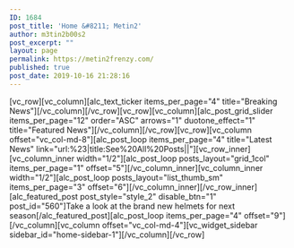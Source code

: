 ```yaml
---
ID: 1684
post_title: 'Home &#8211; Metin2'
author: m3tin2b00s2
post_excerpt: ""
layout: page
permalink: https://metin2frenzy.com/
published: true
post_date: 2019-10-16 21:28:16
---
```

[vc_row][vc_column][alc_text_ticker items_per_page="4" title="Breaking News"][/vc_column][/vc_row][vc_row][vc_column][alc_post_grid_slider items_per_page="12" order="ASC" arrows="1" duotone_effect="1" title="Featured News"][/vc_column][/vc_row][vc_row][vc_column offset="vc_col-md-8"][alc_post_loop items_per_page="4" title="Latest News" link="url:%23|title:See%20All%20Posts||"][vc_row_inner][vc_column_inner width="1/2"][alc_post_loop posts_layout="grid_1col" items_per_page="1" offset="5"][/vc_column_inner][vc_column_inner width="1/2"][alc_post_loop posts_layout="list_thumb_sm" items_per_page="3" offset="6"][/vc_column_inner][/vc_row_inner][alc_featured_post post_style="style_2" disable_btn="1" post_id="560"]Take a look at the <span class="text-success">brand new helmets</span> for next season[/alc_featured_post][alc_post_loop items_per_page="4" offset="9"][/vc_column][vc_column offset="vc_col-md-4"][vc_widget_sidebar sidebar_id="home-sidebar-1"][/vc_column][/vc_row]
